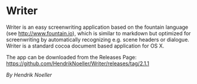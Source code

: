 # Writer

Writer is an easy screenwriting application based on the fountain language (see http://www.fountain.io), which is similar to markdown but optimized for screenwriting by automatically recognizing e.g. scene headers or dialogue. Writer is a standard cocoa document based application for OS X.

The app can be downloaded from the Releases Page: https://github.com/HendrikNoeller/Writer/releases/tag/2.1.1

*By Hendrik Noeller*
